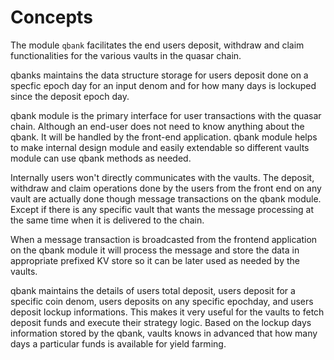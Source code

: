 # Concepts

The module `qbank` facilitates the end users deposit, withdraw and claim functionalities for the various vaults in the quasar chain.

qbanks maintains the data structure storage for users deposit done on a specfic epoch day for an input denom and for how many days is lockuped since the deposit epoch day.

qbank module is the primary interface for user transactions with the quasar chain. Although an end-user does not need to know anything about the qbank. It will be handled by the front-end application. qbank module helps to make internal design module and easily extendable so different vaults module can use qbank methods as needed. 

Internally users won't directly communicates with the vaults. The deposit, withdraw and claim operations done by the users from the front end on any vault are actually done though message transactions on the qbank module. Except if there is any specific vault that wants the message processing at the same time when it is delivered to the chain.

When a message transaction is broadcasted from the frontend application on the qbank module it will process the message and store the data in appropriate prefixed KV store so it can be later used as needed by the vaults.

qbank maintains the details of users total deposit, users deposit for a specific coin denom, users deposits on any specific epochday, and users deposit lockup informations. This makes it very useful for the vaults to fetch deposit funds and execute their strategy logic. Based on the lockup days information stored by the qbank, vaults knows in advanced that how many days a particular funds is available for yield farming.
